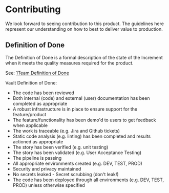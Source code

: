 # Contributing

We look forward to seeing contribution to this product. The guidelines here represent our understanding on how to best to deliver value to production.

## Definition of Done

The Definition of Done is a formal description of the state of the Increment when it meets the quality measures required for the product.

See: [1Team Definition of Done](https://apps.nrs.gov.bc.ca/int/confluence/x/HoL4BQ)

Vault Definition of Done:

* The code has been reviewed
* Both internal (code) and external (user) documentation has been completed as appropriate
* A robust infrastructure is in place to ensure support for the feature/product
* The feature/functionality has been demo'd to users to get feedback when applicable
* The work is traceable (e.g. Jira and Github tickets)
* Static code analysis (e.g. linting) has been completed and results actioned as appropriate
* The story has been verified (e.g. unit testing)
* The story has been validated (e.g. User Acceptance Testing)
* The pipeline is passing
* All appropriate environments created (e.g. DEV, TEST, PROD)
* Security and privacy maintained
* No secrets leaked - Secret scrubbing (don't leak!)
* The code has been deployed through all environments (e.g. DEV, TEST, PROD) unless otherwise specified
